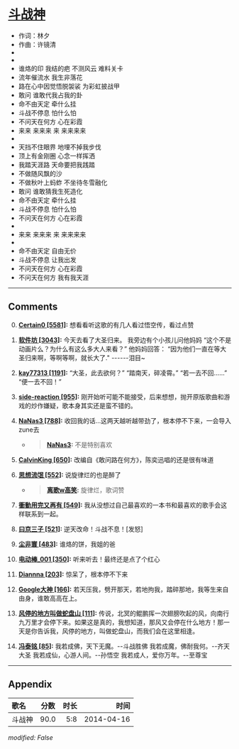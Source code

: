 # [斗战神](https://music.163.com/song?id=28411399)

* 作词：林夕
* 作曲：许镜清
*
*
* 谁烙的印 我结的疤 不测风云 难料关卡
* 流年催流水 我生非落花
* 路在心中因觉悟脱袈裟 为彩虹披战甲
* 敢问 谁敢代我占我的卦
* 命不由天定 牵什么挂
* 斗战不停息 怕什么怕
* 不问天在何方 心在彩霞
* 来来 来来来 来 来来来来
* 
* 天挡不住眼界 地埋不掉我步伐
* 顶上有金刚圈 心念一样挥洒
* 我踏天涯路 天命要把我践踏
* 不做随风飘的沙
* 不做秋叶上蚂蚱 不坐待冬雪融化
* 敢问 谁敢猜我生死造化
* 命不由天定 牵什么挂
* 斗战不停息 怕什么怕
* 不问天在何方 心在彩霞
* 
* 来来 来来来 来 来来来来
* 
* 命不由天定 自由无价
* 斗战不停息 让我出发
* 不问天在何方 心在彩霞
* 不问天在何方 我有我天涯


---

## Comments
0. **[Certain0 \[5581\]](https://music.163.com/#/user/home?id=36640780):** 想看看听这歌的有几人看过悟空传，看过点赞

1. **[软件坊 \[3043\]](https://music.163.com/#/user/home?id=61743634):** 今天去看了大圣归来。 我旁边有个小孩儿问他妈妈 “这个不是动画片么？为什么有这么多大人来看？” 他妈妈回答： “因为他们一直在等大圣归来啊，等啊等啊，就长大了." ------泪目~

2. **[kay77313 \[1191\]](https://music.163.com/#/user/home?id=15926138):** “大圣，此去欲何？”  “踏南天，碎凌霄。”  “若一去不回……”  “便一去不回！”

3. **[side-reaction \[955\]](https://music.163.com/#/user/home?id=35670006):** 刚开始听可能不能接受，后来想想，抛开原版歌曲和游戏的炒作嫌疑，歌本身其实还是蛮不错的。

4. **[NaNas3 \[788\]](https://music.163.com/#/user/home?id=34326141):** 收回我的话…这两天越听越带劲了，根本停不下来，一会导入zune去
	* > **[NaNas3](https://music.163.com/#/user/home?id=34326141):** 不是特别喜欢

5. **[CalvinKing \[650\]](https://music.163.com/#/user/home?id=20122387):** 改编自《敢问路在何方》，陈奕迅唱的还是很有味道

6. **[思想流氓 \[552\]](https://music.163.com/#/user/home?id=51298543):** 说旋律烂的也是醉了
	* > **[离歌w高笑](https://music.163.com/#/user/home?id=61731612):** 旋律烂，歌词赞

7. **[衝動用完又再有 \[549\]](https://music.163.com/#/user/home?id=39642861):** 我从没想过自己最喜欢的一本书和最喜欢的歌手会这样联系到一起。

8. **[曰京三子 \[521\]](https://music.163.com/#/user/home?id=34961575):** 逆天改命！斗战不息！[发怒]

9. **[尘非寰 \[483\]](https://music.163.com/#/user/home?id=112694205):** 谁烙的饼，我姐的爸

10. **[电动棒_001 \[350\]](https://music.163.com/#/user/home?id=31267345):** 听来听去！最终还是点了个红心

11. **[Diannna \[203\]](https://music.163.com/#/user/home?id=37872282):** 惊呆了，根本停不下来

12. **[Google大神 \[166\]](https://music.163.com/#/user/home?id=241353):** 若天压我，劈开那天，若地拘我，踏碎那地，我等生来自由身，谁敢高高在上。

13. **[风停的地方叫做蛇盘山 \[111\]](https://music.163.com/#/user/home?id=283665181):** 传说，北冥的鲲鹏挥一次翅膀吹起的风，向南行九万里才会停下来。如果这是真的，我想知道，那风又会停在什么地方！那一天是你告诉我，风停的地方，叫做蛇盘山，而我们会在这里相逢。

14. **[冯泰铭 \[85\]](https://music.163.com/#/user/home?id=299350553):** 我若成佛，天下无魔。--斗战胜佛   我若成魔，佛耐我何。--齐天大圣  我若成仙，心游人间。--孙悟空  我若成人，爱你万年。--至尊宝



---

## Appendix

|歌名|分数|时长|时间|
|:---|:---:|---:|---:|
|斗战神|90.0|5:8|2014-04-16

*modified: False*